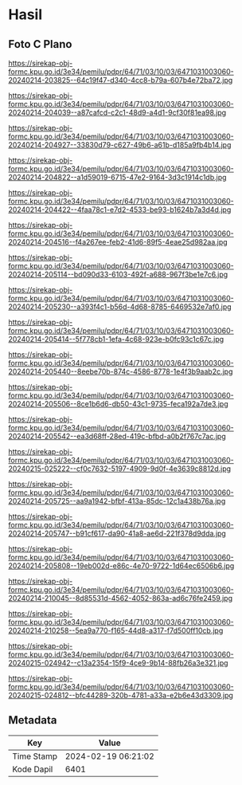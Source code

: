 # Hasil

## Foto C Plano

https://sirekap-obj-formc.kpu.go.id/3e34/pemilu/pdpr/64/71/03/10/03/6471031003060-20240214-203825--64c19f47-d340-4cc8-b79a-607b4e72ba72.jpg

https://sirekap-obj-formc.kpu.go.id/3e34/pemilu/pdpr/64/71/03/10/03/6471031003060-20240214-204039--a87cafcd-c2c1-48d9-a4d1-9cf30f81ea98.jpg

https://sirekap-obj-formc.kpu.go.id/3e34/pemilu/pdpr/64/71/03/10/03/6471031003060-20240214-204927--33830d79-c627-49b6-a61b-d185a9fb4b14.jpg

https://sirekap-obj-formc.kpu.go.id/3e34/pemilu/pdpr/64/71/03/10/03/6471031003060-20240214-204822--a1d59019-6715-47e2-9164-3d3c1914c1db.jpg

https://sirekap-obj-formc.kpu.go.id/3e34/pemilu/pdpr/64/71/03/10/03/6471031003060-20240214-204422--4faa78c1-e7d2-4533-be93-b1624b7a3d4d.jpg

https://sirekap-obj-formc.kpu.go.id/3e34/pemilu/pdpr/64/71/03/10/03/6471031003060-20240214-204516--f4a267ee-feb2-41d6-89f5-4eae25d982aa.jpg

https://sirekap-obj-formc.kpu.go.id/3e34/pemilu/pdpr/64/71/03/10/03/6471031003060-20240214-205114--bd090d33-6103-492f-a688-967f3be1e7c6.jpg

https://sirekap-obj-formc.kpu.go.id/3e34/pemilu/pdpr/64/71/03/10/03/6471031003060-20240214-205230--a393f4c1-b56d-4d68-8785-6469532e7af0.jpg

https://sirekap-obj-formc.kpu.go.id/3e34/pemilu/pdpr/64/71/03/10/03/6471031003060-20240214-205414--5f778cb1-1efa-4c68-923e-b0fc93c1c67c.jpg

https://sirekap-obj-formc.kpu.go.id/3e34/pemilu/pdpr/64/71/03/10/03/6471031003060-20240214-205440--8eebe70b-874c-4586-8778-1e4f3b9aab2c.jpg

https://sirekap-obj-formc.kpu.go.id/3e34/pemilu/pdpr/64/71/03/10/03/6471031003060-20240214-205506--8ce1b6d6-db50-43c1-9735-feca192a7de3.jpg

https://sirekap-obj-formc.kpu.go.id/3e34/pemilu/pdpr/64/71/03/10/03/6471031003060-20240214-205542--ea3d68ff-28ed-419c-bfbd-a0b2f767c7ac.jpg

https://sirekap-obj-formc.kpu.go.id/3e34/pemilu/pdpr/64/71/03/10/03/6471031003060-20240215-025222--cf0c7632-5197-4909-9d0f-4e3639c8812d.jpg

https://sirekap-obj-formc.kpu.go.id/3e34/pemilu/pdpr/64/71/03/10/03/6471031003060-20240214-205725--aa9a1942-bfbf-413a-85dc-12c1a438b76a.jpg

https://sirekap-obj-formc.kpu.go.id/3e34/pemilu/pdpr/64/71/03/10/03/6471031003060-20240214-205747--b91cf617-da90-41a8-ae6d-221f378d9dda.jpg

https://sirekap-obj-formc.kpu.go.id/3e34/pemilu/pdpr/64/71/03/10/03/6471031003060-20240214-205808--19eb002d-e86c-4e70-9722-1d64ec6506b6.jpg

https://sirekap-obj-formc.kpu.go.id/3e34/pemilu/pdpr/64/71/03/10/03/6471031003060-20240214-210045--8d85531d-4562-4052-863a-ad6c76fe2459.jpg

https://sirekap-obj-formc.kpu.go.id/3e34/pemilu/pdpr/64/71/03/10/03/6471031003060-20240214-210258--5ea9a770-f165-44d8-a317-f7d500ff10cb.jpg

https://sirekap-obj-formc.kpu.go.id/3e34/pemilu/pdpr/64/71/03/10/03/6471031003060-20240215-024942--c13a2354-15f9-4ce9-9b14-88fb26a3e321.jpg

https://sirekap-obj-formc.kpu.go.id/3e34/pemilu/pdpr/64/71/03/10/03/6471031003060-20240215-024812--bfc44289-320b-4781-a33a-e2b6e43d3309.jpg


## Metadata

| Key        | Value               |
| ---------- | ------------------- |
| Time Stamp | 2024-02-19 06:21:02 |
| Kode Dapil | 6401                |



